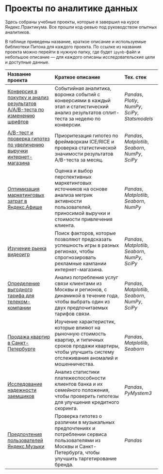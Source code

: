 # Проекты по аналитике данных
Здесь собраны учебные проекты, которые я завершил на курсе Яндекс.Практикума. Все прошли код-ревью под руководством опытных аналитиков.

В таблице приведены название, краткое описание и используемые библиотеки Питона для каждого проекта. По ссылке из названия проекта можно перейти в нужную папку, где будет `ipynb`-файл и небольшое описание — для каждого описаны исследовательские цели и доступные данные.

| Название проекта | Краткое описание | Тех. стек |
| :---------- | :------------------------------ | :-------------- |
| [Конверсия в покупку и анализ результатов A/A/B-теста по изменению шрифтов](./events-funnel-aab-test) | Событийная аналитика, воронка событий с конверсиями в каждый этап и статистический анализ результатов сплит-теста за неделю по конверсии. | *Pandas*, *Plotly*, *NumPy*, *SciPy*, *Statsmodels* |
| [A/B-тест и проверка гипотез по увеличению выручки интернет-магазина](./ab-hypothesis-testing) | Приоритезация гипотез по фреймворкам ICE/RICE и проверка статистической значимости результатов A/B-теста за месяц. | *Pandas*, *Matplotlib*, *Seaborn*, *NumPy*, *SciPy* |
| [Оптимизация маркетинговых затрат в Яндекс.Афише](./business-metrics-analysis) | Оценка и выбор перспективных маркетинговых источников на основе анализа метрик активности пользователей, приносимой выручки и стоимости привлечения клиента. | *Pandas*, *Matplotlib*, *Seaborn*, *NumPy* |
| [Изучение рынка видеоигр](./videogames-sales_pre-eda-sda) | Поиск факторов, которые позволяют предсказать успешность игры в разных регионах, чтобы спрогнозировать рекламные кампании интернет-магазина. | *Pandas*, *Matplotlib*, *Seaborn*, *NumPy*, *SciPy* |
| [Определение выгодного тарифа для телеком-компании](./telecom-tariffs_statistical-data-analysis) | Анализ потребления услуг связи клиентами из Москвы и регионов, с динамикой в течение года, чтобы выбрать один из двух предпочитаемых тарифов связи. | *Pandas*, *Matplotlib*, *Seaborn*, *NumPy*, *SciPy* |
| [Продажа квартир в Санкт-Петербурге](./real-estate_exploratory-data-analysis) | Изучение характеристик, которые влияют на рыночную стоимость квартир, и типичных сроков продажи квартиры, чтобы улучшить систему отслеживания аномалий и мошенничества. | *Pandas*, *Matplotlib*, *Seaborn* |
| [Исследование надежности заемщиков](./credit-scoring_data-pre-processing) | Анализ статистики платежеспособности клиентов банка и их семейного положения, чтобы проверить гипотезы для улучшения кредитного скоринга. | *Pandas*, *PyMystem3* |
| [Предпочтения пользователей Яндекс.Музыки](./music-service_pandas-basic) | Проверка гипотез о различии в музыкальных предпочтениях и потреблении сервиса пользователями из Москвы и Санкт-Петербурга, чтобы улучшить таргетирование бренда. | *Pandas* |
